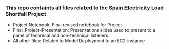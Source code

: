 ### This repo containts all files related to the Spain Electricity Load Shortfall Project 
- Project Notebook: Final revised notebook for Project
- Final_Project-Presentation: Presentations slides used to present to a panel of technical and non-technical listeners.
- All other files: Related to Model Deployment to an EC2 instance 
